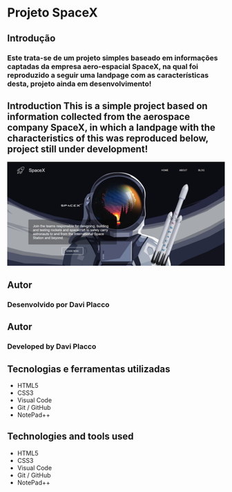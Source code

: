 # Projeto SpaceX

## Introdução
### Este trata-se de um projeto simples baseado em informações captadas da empresa aero-espacial SpaceX, na qual foi reproduzido a seguir uma landpage com as características desta, projeto ainda em desenvolvimento!
## Introduction This is a simple project based on information collected from the aerospace company SpaceX, in which a landpage with the characteristics of this was reproduced below, project still under development!


![Screenshot of the Landpage](images/landpagescreenshot.png)

## Autor
### Desenvolvido por Davi Placco

## Autor
### Developed by Davi Placco

## Tecnologias e ferramentas utilizadas

* HTML5
* CSS3
* Visual Code
* Git / GitHub
* NotePad++

## Technologies and tools used

* HTML5
* CSS3
* Visual Code
* Git / GitHub
* NotePad++
